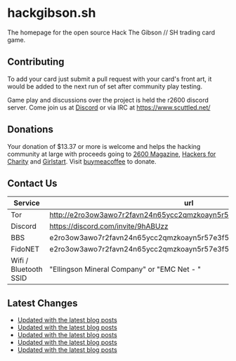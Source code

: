 # hackgibson.sh
The homepage for the open source Hack The Gibson // SH trading card game.


## Contributing

To add your card just submit a pull request with your card's front art, it would be added to the next run of set after community play testing.

Game play and discussions over the project is held the r2600 discord server. Come join us at [Discord](https://discord.com/invite/9hABUzz) or via IRC at https://www.scuttled.net/


## Donations

Your donation of $13.37 or more is welcome and helps the hacking community at large with proceeds going to [2600 Magazine](https://2600.com/), [Hackers for Charity](https://hackersforcharity.org) and [Girlstart](https://girlstart.org).  Visit [buymeacoffee](https://www.buymeacoffee.com/hackgibson.sh) to donate.


## Contact Us

Service | url
-|-
Tor | http://e2ro3ow3awo7r2favn24n65ycc2qmzkoayn5r57e3f56nvjwdcgg32ad.onion
Discord | https://discord.com/invite/9hABUzz
BBS | e2ro3ow3awo7r2favn24n65ycc2qmzkoayn5r57e3f56nvjwdcgg32ad.onion:23
FidoNET | e2ro3ow3awo7r2favn24n65ycc2qmzkoayn5r57e3f56nvjwdcgg32ad.onion:24554
Wifi / Bluetooth SSID | "Ellingson Mineral Company" or "EMC Net - <fidonet address>"

## Latest Changes
<!-- BLOG-POST-LIST:START -->
- [Updated with the latest blog posts](https://github.com/DFW2600/hackgibson.sh/commit/bc45b48e2c38b796bfe66f07e4eb46b02e23e076)
- [Updated with the latest blog posts](https://github.com/DFW2600/hackgibson.sh/commit/af68d295669638a3bf52d374dfa4ebc319431c8c)
- [Updated with the latest blog posts](https://github.com/DFW2600/hackgibson.sh/commit/1d238663e43d5498d0f83e13c5310deaaccbbf26)
- [Updated with the latest blog posts](https://github.com/DFW2600/hackgibson.sh/commit/551a1e0c84fe04245d79fd51dc7fb85defb2293d)
- [Updated with the latest blog posts](https://github.com/DFW2600/hackgibson.sh/commit/8beaabd9ba3a13443f873613ad515114a036d38c)
<!-- BLOG-POST-LIST:END -->
